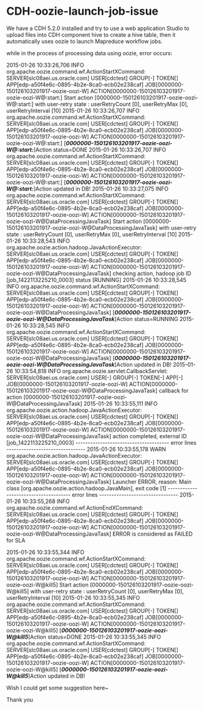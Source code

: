 # CDH-oozie-launch-job-issue


We have a CDH 5.2.0 installed and try to use a web application Studio to upload files into CDH component hive to create a hive table, then it automatically uses oozie to launch Mapreduce workflow jobs.

while in the process of processing data using oozie, error occurs:

2015-01-26 10:33:26,706 INFO org.apache.oozie.command.wf.ActionStartXCommand: SERVER[slc08aei.us.oracle.com] USER[cdctest] GROUP[-] TOKEN[] APP[edp-a50f4e6c-0895-4b2e-8ca0-ecb02e238caf] JOB[0000000-150126103201917-oozie-oozi-W] ACTION[0000000-150126103201917-oozie-oozi-W@:start:] Start action [0000000-150126103201917-oozie-oozi-W@:start:] with user-retry state : userRetryCount [0], userRetryMax [0], userRetryInterval [10]
2015-01-26 10:33:26,707 INFO org.apache.oozie.command.wf.ActionStartXCommand: SERVER[slc08aei.us.oracle.com] USER[cdctest] GROUP[-] TOKEN[] APP[edp-a50f4e6c-0895-4b2e-8ca0-ecb02e238caf] JOB[0000000-150126103201917-oozie-oozi-W] ACTION[0000000-150126103201917-oozie-oozi-W@:start:] [***0000000-150126103201917-oozie-oozi-W@:start:***]Action status=DONE
2015-01-26 10:33:26,707 INFO org.apache.oozie.command.wf.ActionStartXCommand: SERVER[slc08aei.us.oracle.com] USER[cdctest] GROUP[-] TOKEN[] APP[edp-a50f4e6c-0895-4b2e-8ca0-ecb02e238caf] JOB[0000000-150126103201917-oozie-oozi-W] ACTION[0000000-150126103201917-oozie-oozi-W@:start:] [***0000000-150126103201917-oozie-oozi-W@:start:***]Action updated in DB!
2015-01-26 10:33:27,075 INFO org.apache.oozie.command.wf.ActionStartXCommand: SERVER[slc08aei.us.oracle.com] USER[cdctest] GROUP[-] TOKEN[] APP[edp-a50f4e6c-0895-4b2e-8ca0-ecb02e238caf] JOB[0000000-150126103201917-oozie-oozi-W] ACTION[0000000-150126103201917-oozie-oozi-W@DataProcessingJavaTask] Start action [0000000-150126103201917-oozie-oozi-W@DataProcessingJavaTask] with user-retry state : userRetryCount [0], userRetryMax [0], userRetryInterval [10]
2015-01-26 10:33:28,543 INFO org.apache.oozie.action.hadoop.JavaActionExecutor: SERVER[slc08aei.us.oracle.com] USER[cdctest] GROUP[-] TOKEN[] APP[edp-a50f4e6c-0895-4b2e-8ca0-ecb02e238caf] JOB[0000000-150126103201917-oozie-oozi-W] ACTION[0000000-150126103201917-oozie-oozi-W@DataProcessingJavaTask] checking action, hadoop job ID [job_1422113225210_0003] status [RUNNING]
2015-01-26 10:33:28,545 INFO org.apache.oozie.command.wf.ActionStartXCommand: SERVER[slc08aei.us.oracle.com] USER[cdctest] GROUP[-] TOKEN[] APP[edp-a50f4e6c-0895-4b2e-8ca0-ecb02e238caf] JOB[0000000-150126103201917-oozie-oozi-W] ACTION[0000000-150126103201917-oozie-oozi-W@DataProcessingJavaTask] [***0000000-150126103201917-oozie-oozi-W@DataProcessingJavaTask***]Action status=RUNNING
2015-01-26 10:33:28,545 INFO org.apache.oozie.command.wf.ActionStartXCommand: SERVER[slc08aei.us.oracle.com] USER[cdctest] GROUP[-] TOKEN[] APP[edp-a50f4e6c-0895-4b2e-8ca0-ecb02e238caf] JOB[0000000-150126103201917-oozie-oozi-W] ACTION[0000000-150126103201917-oozie-oozi-W@DataProcessingJavaTask] [***0000000-150126103201917-oozie-oozi-W@DataProcessingJavaTask***]Action updated in DB!
2015-01-26 10:33:54,818 INFO org.apache.oozie.servlet.CallbackServlet: SERVER[slc08aei.us.oracle.com] USER[-] GROUP[-] TOKEN[-] APP[-] JOB[0000000-150126103201917-oozie-oozi-W] ACTION[0000000-150126103201917-oozie-oozi-W@DataProcessingJavaTask] callback for action [0000000-150126103201917-oozie-oozi-W@DataProcessingJavaTask]
2015-01-26 10:33:55,111 INFO org.apache.oozie.action.hadoop.JavaActionExecutor: SERVER[slc08aei.us.oracle.com] USER[cdctest] GROUP[-] TOKEN[] APP[edp-a50f4e6c-0895-4b2e-8ca0-ecb02e238caf] JOB[0000000-150126103201917-oozie-oozi-W] ACTION[0000000-150126103201917-oozie-oozi-W@DataProcessingJavaTask] action completed, external ID [job_1422113225210_0003]
-------------------------------------- error lines --------------------------------
2015-01-26 10:33:55,178 WARN org.apache.oozie.action.hadoop.JavaActionExecutor: SERVER[slc08aei.us.oracle.com] USER[cdctest] GROUP[-] TOKEN[] APP[edp-a50f4e6c-0895-4b2e-8ca0-ecb02e238caf] JOB[0000000-150126103201917-oozie-oozi-W] ACTION[0000000-150126103201917-oozie-oozi-W@DataProcessingJavaTask] Launcher ERROR, reason: Main class [org.apache.oozie.action.hadoop.JavaMain], exit code [1]
-------------------------------------- error lines --------------------------------
2015-01-26 10:33:55,268 INFO org.apache.oozie.command.wf.ActionEndXCommand: SERVER[slc08aei.us.oracle.com] USER[cdctest] GROUP[-] TOKEN[] APP[edp-a50f4e6c-0895-4b2e-8ca0-ecb02e238caf] JOB[0000000-150126103201917-oozie-oozi-W] ACTION[0000000-150126103201917-oozie-oozi-W@DataProcessingJavaTask] ERROR is considered as FAILED for SLA

2015-01-26 10:33:55,344 INFO org.apache.oozie.command.wf.ActionStartXCommand: SERVER[slc08aei.us.oracle.com] USER[cdctest] GROUP[-] TOKEN[] APP[edp-a50f4e6c-0895-4b2e-8ca0-ecb02e238caf] JOB[0000000-150126103201917-oozie-oozi-W] ACTION[0000000-150126103201917-oozie-oozi-W@kill5] Start action [0000000-150126103201917-oozie-oozi-W@kill5] with user-retry state : userRetryCount [0], userRetryMax [0], userRetryInterval [10]
2015-01-26 10:33:55,345 INFO org.apache.oozie.command.wf.ActionStartXCommand: SERVER[slc08aei.us.oracle.com] USER[cdctest] GROUP[-] TOKEN[] APP[edp-a50f4e6c-0895-4b2e-8ca0-ecb02e238caf] JOB[0000000-150126103201917-oozie-oozi-W] ACTION[0000000-150126103201917-oozie-oozi-W@kill5] [***0000000-150126103201917-oozie-oozi-W@kill5***]Action status=DONE
2015-01-26 10:33:55,345 INFO org.apache.oozie.command.wf.ActionStartXCommand: SERVER[slc08aei.us.oracle.com] USER[cdctest] GROUP[-] TOKEN[] APP[edp-a50f4e6c-0895-4b2e-8ca0-ecb02e238caf] JOB[0000000-150126103201917-oozie-oozi-W] ACTION[0000000-150126103201917-oozie-oozi-W@kill5] [***0000000-150126103201917-oozie-oozi-W@kill5***]Action updated in DB!



Wish I could get some suggestion here~ 

Thank you


